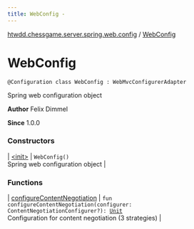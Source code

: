 ```yaml
---
title: WebConfig - 
---
```


[htwdd.chessgame.server.spring.web.config](../index.html) / [WebConfig](./index.html)

# WebConfig

`@Configuration class WebConfig : WebMvcConfigurerAdapter`

Spring web configuration object

**Author**
Felix Dimmel

**Since**
1.0.0

### Constructors

| [&lt;init&gt;](-init-.html) | `WebConfig()`<br>Spring web configuration object |

### Functions

| [configureContentNegotiation](configure-content-negotiation.html) | `fun configureContentNegotiation(configurer: ContentNegotiationConfigurer?): `[`Unit`](https://kotlinlang.org/api/latest/jvm/stdlib/kotlin/-unit/index.html)<br>Configuration for content negotiation (3 strategies) |

